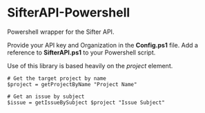 SifterAPI-Powershell
====================

Powershell wrapper for the Sifter API.

Provide your API key and Organization in the **Config.ps1** file.  Add a reference to **SifterAPI.ps1** to your Powershell script.

Use of this library is based heavily on the *project* element.
    
    # Get the target project by name
    $project = getProjectByName "Project Name"
    
    # Get an issue by subject
    $issue = getIssueBySubject $project "Issue Subject"